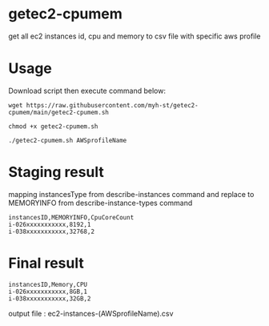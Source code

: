# getec2-cpumem
get all ec2 instances id, cpu and memory to csv file with specific aws profile

# Usage

Download script then execute command below:

    wget https://raw.githubusercontent.com/myh-st/getec2-cpumem/main/getec2-cpumem.sh
    
    chmod +x getec2-cpumem.sh
    
    ./getec2-cpumem.sh AWSprofileName

# Staging result
mapping instancesType from describe-instances command and replace to MEMORYINFO from describe-instance-types command

    instancesID,MEMORYINFO,CpuCoreCount
    i-026xxxxxxxxxxx,8192,1
    i-038xxxxxxxxxxx,32768,2

# Final result
    instancesID,Memory,CPU
    i-026xxxxxxxxxxx,8GB,1
    i-038xxxxxxxxxxx,32GB,2

  output file :  ec2-instances-(AWSprofileName).csv

